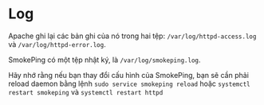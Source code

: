# Log

Apache ghi lại các bản ghi của nó trong hai tệp: `/var/log/httpd-access.log` và `/var/log/httpd-error.log`. 

SmokePing có một tệp nhật ký, là `/var/log/smokeping.log`. 

Hãy nhớ rằng nếu bạn thay đổi cấu hình của SmokePing, bạn sẽ cần phải reload daemon bằng lệnh `sudo service smokeping reload` hoặc `systemctl restart smokeping` và `systemctl restart httpd`